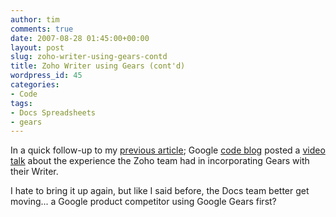 ```yaml
---
author: tim
comments: true
date: 2007-08-28 01:45:00+00:00
layout: post
slug: zoho-writer-using-gears-contd
title: Zoho Writer using Gears (cont'd)
wordpress_id: 45
categories:
- Code
tags:
- Docs Spreadsheets
- gears
---
```


In a quick follow-up to my [previous article](http://blog.gpowered.net/2007/08/google-get-in-gear.html); Google [code blog](http://google-code-updates.blogspot.com/2007/08/weekly-google-code-roundup-reaching-sky.html) posted a [video talk](http://gearsblog.blogspot.com/2007/08/gearing-up-with-zoho-offline.html) about the experience the Zoho team had in incorporating Gears with their Writer.  
  



I hate to bring it up again, but like I said before, the Docs team better get moving... a Google product competitor using Google Gears first?
